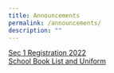 ```yaml
---
title: Announcements
permalink: /announcements/
description: ""
---
```

[Sec 1 Registration 2022](https://kentridgesec.moe.edu.sg/school-information/Sec-1-Registration-2022/)<br>
[School Book List and Uniform](https://kentridgesec.moe.edu.sg/school-information/administrative-matters/school-book-list-uniform/)